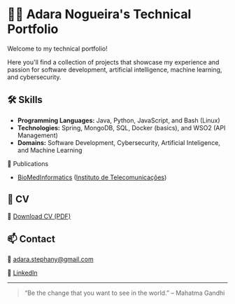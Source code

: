 # 👩‍💻 Adara Nogueira's Technical Portfolio

Welcome to my technical portfolio!

Here you'll find a collection of projects that showcase my experience and passion for software development, artificial intelligence, machine learning, and cybersecurity.

## 🛠️ Skills

- **Programming Languages:** Java, Python, JavaScript, and Bash (Linux)
- **Technologies:** Spring, MongoDB, SQL, Docker (basics), and WSO2 (API Management)
- **Domains:** Software Development, Cybersecurity, Artificial Inteligence, and Machine Learning

📒 Publications
- [BioMedInformatics](https://www.mdpi.com/2673-7426/3/3/40) ([Instituto de Telecomunicações](https://www.it.pt/Publications/PaperJournal/33829))

## 📄 CV
📄 [Download CV (PDF)](https://drive.google.com/file/d/10cTdQ3XfNEt6ioA3anMwi2SW7VM6CCgl/view?usp=sharing)

## 📫 Contact

📧 adara.stephany@gmail.com

🔗 [LinkedIn](https://www.linkedin.com/in/adara-nogueira/)

---

> “Be the change that you want to see in the world.” – Mahatma Gandhi
